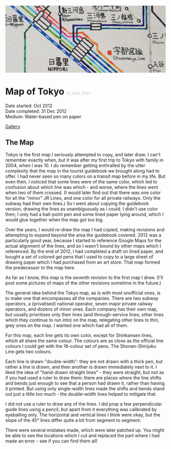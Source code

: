 ![Tokyo Map Header Image](./tokyo-header.jpg)

# Map of Tokyo <span style="font-size:0.4em; color:lightgrey">12 June, 2021</span>

Date started: Oct 2012  
Date completed: 31 Dec 2012  
Medium: Water-based pen on paper  

[Gallery](/gallery/#Tokyo_Map)

## The Map  
Tokyo is the first map I seriously attempted to copy, and later draw. I can't remember exactly when, but it was after my first trip to Tokyo with family in 2004, when I was 10. I do remember getting enthralled by the utter complexity that the map in the tourist guidebook we brought along had to offer. I had never seen so many colors on a transit map before in my life. But even then, I noticed that some lines were of the same color, which led to confusion about which line was which - and worse, where the lines went when two of them crossed. (I would later find out that there was one color for all the "minor" JR Lines, and one color for all private railways. Only the subway had their own lines.) So I went about copying the guidebook version, drawing the lines as unambiguously as I could. I didn't use color then; I only had a ball-point pen and some lined paper lying around, which I would glue together when the map got too big.

Over the years, I would re-draw the map I had copied, making revisions and attempting to expand beyond the area the guidebook covered. 2012 was a particularly good year, because I started to reference Google Maps for the actual alignment of the lines, and so I wasn't bound by other maps which I referenced. By the end of 2012, I had completed a draft on lined paper, and bought a set of colored gel pens that I used to copy to a large sheet of drawing paper which I had purchased from an art store. That map formed the predecessor to the map here.  

As far as I know, this map is the seventh revision to the first map I drew. (I'll post some pictures of maps of the other revisions sometime in the future.)  

The general idea behind the Tokyo map, as is with most unofficial ones, is to make one that encompasses all the companies. There are two subway operators, a (privatised) national operator, seven major private railway operators, and dozens of minor ones. Each company has their own map, but usually prioritises only their lines (and through-service lines; other lines which they continue to run into) on the map, relegating other lines to thin, grey ones on the map. I wanted one which had all of them.  

For this map, each line gets its own color, except for Shinkansen lines, which all share the same colour. The colours are as close as the official line colours I could get with the 16-colour set of pens. The Shonan-Shinjuku Line gets two colours.  

Each line is drawn "double-width": they are not drawn with a thick pen, but rather a line is drawn, and then another is drawn immediately next to it. I liked the idea of "hand-drawn straight lines" - they were straight, but not as if you had used a ruler to draw them: there are places where the line shifts and bends just enough to see that a person had drawn it, rather than having it printed. But using only single-width lines made the shifts and bends stand out just a little too much - the double-width lines helped to mitigate that.  

I did not use a ruler to draw any of the lines. I did prop a few perpendicular guide lines using a pencil, but apart from it everything was calibrated by eyeballing only. The horizontal and vertical lines I think were okay, but the slope of the 45&deg; lines differ quite a bit from segment to segment.  

There were several mistakes made, which were later patched up. You might be able to see the locations which I cut and replaced the part where I had made an error - see if you can find them all!  
